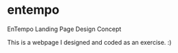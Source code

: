 # entempo
EnTempo Landing Page Design Concept

This is a webpage I designed and coded as an exercise. :)
